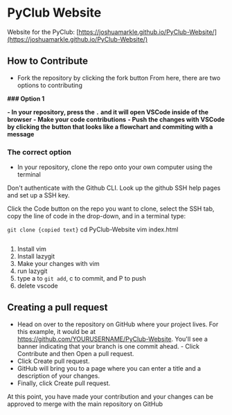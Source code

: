 # PyClub Website
Website for the PyClub: [https://joshuamarkle.github.io/PyClub-Website/](https://joshuamarkle.github.io/PyClub-Website/)

## How to Contribute
- Fork the repository by clicking the fork button
From here, there are two options to contributing

__### Option 1__

__- In your repository, press the `.` and it will open VSCode inside of the browser__
__- Make your code contributions__
__- Push the changes with VSCode by clicking the button that looks like a flowchart and commiting with a message__

### The correct option
- In your repository, clone the repo onto your own computer using the terminal


Don't authenticate with the Github CLI. Look up the github SSH help pages and
set up a SSH key. 

Click the Code button on the repo you want to clone, select the SSH tab, copy the line of code in the drop-down, and in a terminal type: 

`git clone {copied text}`
cd PyClub-Website
vim index.html
```
```
1. Install vim
2. Install lazygit
3. Make your changes with vim
4. run lazygit
5. type a to `git add`, c to commit, and P to push
6. delete vscode

## Creating a pull request
- Head on over to the repository on GitHub where your project lives. For this example, it would be at https://github.com/YOURUSERNAME/PyClub-Website. You'll see a banner indicating that your branch is one commit ahead.    - Click Contribute and then Open a pull request.
- Click Create pull request.
- GitHub will bring you to a page where you can enter a title and a description of your changes.
- Finally, click Create pull request.

At this point, you have made your contribution and your changes can be approved to merge with the main repository on GitHub

